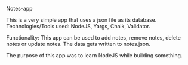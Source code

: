 Notes-app

This is a very simple app that uses a json file as its database. 
Technologies/Tools used: NodeJS, Yargs, Chalk, Validator. 

Functionality: This app can be used to add notes, remove notes, delete notes or update notes. 
The data gets written to notes.json. 

The purpose of this app was to learn NodeJS while building something. 
